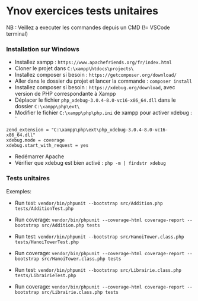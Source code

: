 # Ynov exercices tests unitaires

NB : Veillez a executer les commandes depuis un CMD (!= VSCode terminal)

### Installation sur Windows
- Installez xampp : `https://www.apachefriends.org/fr/index.html`
- Cloner le projet dans `C:\xampp\htdocs\projects\`
- Installez composer si besoin : `https://getcomposer.org/download/`
- Aller dans le dossier du projet et lancer la commande : `composer install`
- Installez composer si besoin : `https://xdebug.org/download`, avec version de PHP correspondante à Xampp
- Déplacer le fichier `php_xdebug-3.0.4-8.0-vc16-x86_64.dll` dans le dossier `C:\xampp\php\ext\`
- Modifier le fichier `C:\xampp\php\php.ini` de xampp pour activer xdebug : `
```
zend_extension = "C:\xampp\php\ext\php_xdebug-3.0.4-8.0-vc16-x86_64.dll"
xdebug.mode = coverage
xdebug.start_with_request = yes
```
- Redémarrer Apache
- Vérifier que xdebug est bien activé : `php -m | findstr xdebug`

### Tests unitaires
  
Exemples:

- Run test: `vendor/bin/phpunit --bootstrap src/Addition.php tests/AdditionTest.php`
- Run coverage: `vendor/bin/phpunit --coverage-html coverage-report --bootstrap src/Addition.php tests`

- Run test: `vendor/bin/phpunit --bootstrap src/HanoiTower.class.php tests/HanoiTowerTest.php`
- Run coverage: `vendor/bin/phpunit --coverage-html coverage-report --bootstrap src/HanoiTower.class.php tests`

- Run test: `vendor/bin/phpunit --bootstrap src/Librairie.class.php tests/LibrairieTest.php`
- Run coverage: `vendor/bin/phpunit --coverage-html coverage-report --bootstrap src/Librairie.class.php tests`
